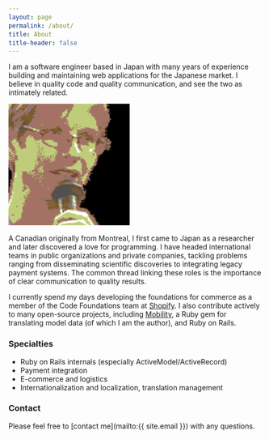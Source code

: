 ```yaml
---
layout: page
permalink: /about/
title: About
title-header: false
---
```


<div class="profile">
<p>
I am a software engineer based in Japan with many years of experience
building and maintaining web applications for the Japanese market. I believe in
quality code and quality communication, and see the two as intimately related.
</p>
</div>

<div class="avatar">
<img src="/assets/chrissalzberg-c64.png" alt="Photo of Chris Salzberg">
</div>

A Canadian originally from Montreal, I first came to Japan as a researcher
and later discovered a love for programming. I have headed international teams
in public organizations and private companies, tackling problems ranging from
disseminating scientific discoveries to integrating legacy payment systems.
The common thread linking these roles is the importance of clear communication
to quality results.

I currently spend my days developing the foundations for commerce
as a member of the Code Foundations team at [Shopify](https://www.shopify.com).
I also contribute actively to many
open-source projects, including
[Mobility](https://github.com/shioyama/mobility), a Ruby gem for translating
model data (of which I am the author), and Ruby on Rails.

### Specialties

- Ruby on Rails internals (especially ActiveModel/ActiveRecord)
- Payment integration
- E-commerce and logistics
- Internationalization and localization, translation management

### Contact

Please feel free to [contact me](mailto:{{ site.email }})
with any questions.
